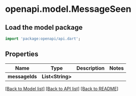 # openapi.model.MessageSeen

## Load the model package
```dart
import 'package:openapi/api.dart';
```

## Properties
Name | Type | Description | Notes
------------ | ------------- | ------------- | -------------
**messageIds** | **List&lt;String&gt;** |  | 

[[Back to Model list]](../README.md#documentation-for-models) [[Back to API list]](../README.md#documentation-for-api-endpoints) [[Back to README]](../README.md)


